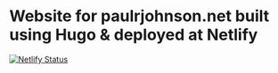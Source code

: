 # Website for paulrjohnson.net built using Hugo & deployed at Netlify

[![Netlify Status](https://api.netlify.com/api/v1/badges/4834e266-9609-4e49-b3ed-eb20b0dc4db4/deploy-status)](https://app.netlify.com/sites/paulrjohnson/deploys)
